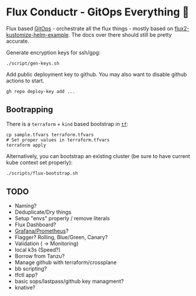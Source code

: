 # Flux Conductr - GitOps Everything 🧪

Flux based [GitOps](https://gitops.tech) - orchestrate all the flux things - mostly based on [flux2-kustomize-helm-example](https://github.com/fluxcd/flux2-kustomize-helm-example). The docs over there should still be pretty accurate.

Generate encryption keys for ssh/gpg:

```shell
./script/gen-keys.sh
```
Add public deployment key to github. You may also want to disable github actions to start.
```
gh repo deploy-key add ...
```


## Bootrapping

There is a `terraform` + `kind` based bootstrap in [`tf`](./tf):

```shell
cp sample.tfvars terraform.tfvars
# Set proper values in terraform.tfvars
terraform apply
```
Alternatively, you can bootstrap an existing cluster (be sure to have current kube context set properly):

```sh
./scripts/flux-bootstrap.sh
```

## TODO
- Naming?
- Deduplicate/Dry things
- Setup "envs" properly / remove literals
- Flux Dashboard?
- [Grafana/Prometheus](https://fluxcd.io/flux/guides/monitoring/)?
- Flagger? Rolling, Blue/Green, Canary?
- Validation ( -> Monitoring)
- local k3s (Speed?)
- Borrow from Tanzu?
- Manage github with terraform/crossplane
- bb scripting?
- tfctl app?
- basic sops/lastpass/github key managment?
- knative?
